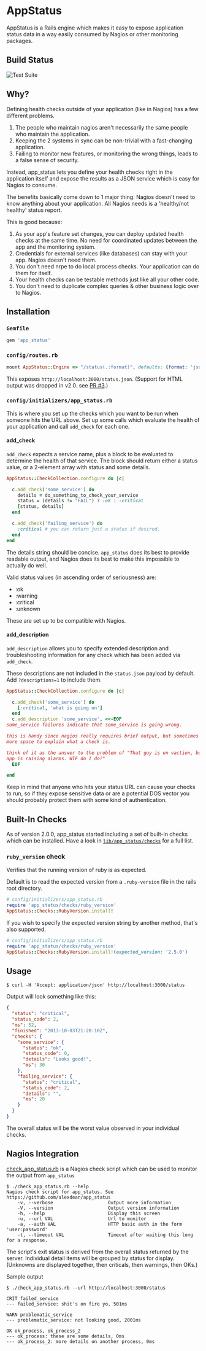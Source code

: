 # AppStatus

AppStatus is a Rails engine which makes it easy to expose application status
data in a way easily consumed by Nagios or other monitoring packages.

## Build Status

![Test Suite](https://github.com/alexdean/app_status/actions/workflows/rspec.yml/badge.svg)

## Why?

Defining health checks outside of your application (like in Nagios)
has a few different problems.

  1. The people who maintain nagios aren't necessarily
     the same people who maintain the application.
  1. Keeping the 2 systems in sync can be non-trivial with a fast-changing
     application.
  1. Failing to monitor new features, or monitoring the wrong things, leads
     to a false sense of security.

Instead, app_status lets you define your health checks right in the application
itself and expose the results as a JSON service which is easy for Nagios
to consume.

The benefits basically come down to 1 major thing: Nagios doesn't need to know
anything about your application. All Nagios needs is a 'healthy/not healthy'
status report.

This is good because:

  1. As your app's feature set changes, you can deploy updated health checks
     at the same time. No need for coordinated updates between the app and
     the monitoring system.
  1. Credentials for external services (like databases) can stay with your
     app. Nagios doesn't need them.
  1. You don't need nrpe to do local process checks. Your application can do
     them for itself.
  1. Your health checks can be testable methods just like all your other code.
  1. You don't need to duplicate complex queries & other business logic over
     to Nagios.

## Installation

### `Gemfile`

```ruby
gem 'app_status'
```

### `config/routes.rb`

```ruby
mount AppStatus::Engine => "/status(.:format)", defaults: {format: 'json'}
```

This exposes `http://localhost:3000/status.json`. (Support for HTML output was
dropped in v2.0. see [PR #3](https://github.com/alexdean/app_status/pull/3).)

### `config/initializers/app_status.rb`

This is where you set up the checks which you want to be run when
someone hits the URL above. Set up some calls which evaluate the health
of your application and call `add_check` for each one.

#### add_check

`add_check` expects a service name, plus a block to be evaluated to determine
the health of that service. The block should return either a status value, or
a 2-element array with status and some details.

```ruby
AppStatus::CheckCollection.configure do |c|

  c.add_check('some_service') do
    details = do_something_to_check_your_service
    status = (details != "FAIL") ? :ok : :critical
    [status, details]
  end

  c.add_check('failing_service') do
    :critical # you can return just a status if desired.
  end
end
```

The details string should be concise. `app_status` does its best to provide
readable output, and Nagios does its best to make this impossible to actually
do well.

Valid status values (in ascending order of seriousness) are:
  - :ok
  - :warning
  - :critical
  - :unknown

These are set up to be compatible with Nagios.

#### add_description

`add_description` allows you to specify extended description and troubleshooting
information for any check which has been added via `add_check`.

These descriptions are not included in the `status.json` payload by default.
Add `?descriptions=1` to include them.

```ruby
AppStatus::CheckCollection.configure do |c|

  c.add_check('some_service') do
    [:critical, 'what is going on']
  end
  c.add_description 'some_service', <<-EOF
some_service failures indicate that some_service is going wrong.

this is handy since nagios really requires brief output, but sometimes you need
more space to explain what a check is.

think of it as the answer to the problem of "That guy is on vaction, but his
app is raising alarms. WTF do I do?"
  EOF

end
```

Keep in mind that anyone who hits your status URL can cause your checks to run,
so if they expose sensitive data or are a potential DOS vector you should
probably protect them with some kind of authentication.

## Built-In Checks

As of version 2.0.0, app_status started including a set of built-in checks
which can be installed. Have a look in
[`lib/app_status/checks`](https://github.com/alexdean/app_status/tree/master/lib/app_status/checks)
for a full list.

### `ruby_version` check

Verifies that the running version of ruby is as expected.

Default is to read the expected version from a `.ruby-version` file in the
rails root directory.

```ruby
# config/initializers/app_status.rb
require 'app_status/checks/ruby_version'
AppStatus::Checks::RubyVersion.install!
```

If you wish to specify the expected version string by another method, that's
also supported.

```ruby
# config/initializers/app_status.rb
require 'app_status/checks/ruby_version'
AppStatus::Checks::RubyVersion.install!(expected_version: '2.5.0')
```

## Usage

`$ curl -H 'Accept: application/json' http://localhost:3000/status`

Output will look something like this:
```json
{
  "status": "critical",
  "status_code": 2,
  "ms": 52,
  "finished": "2013-10-03T21:28:10Z",
  "checks": {
    "some_service": {
      "status": "ok",
      "status_code": 0,
      "details": "Looks good!",
      "ms": 30
    },
    "failing_service": {
      "status": "critical",
      "status_code": 2,
      "details": "",
      "ms": 20
    }
  }
}
```

The overall status will be the worst value observed in your individual checks.

## Nagios Integration

[check_app_status.rb](check_app_status.rb)
is a Nagios check script which can be used to monitor the output from `app_status`

```
$ ./check_app_status.rb --help
Nagios check script for app_status. See https://github.com/alexdean/app_status
    -v, --verbose                    Output more information
    -V, --version                    Output version information
    -h, --help                       Display this screen
    -u, --url VAL                    Url to monitor
    -a, --auth VAL                   HTTP basic auth in the form 'user:password'
    -t, --timeout VAL                Timeout after waiting this long for a response.
```

The script's exit status is derived from the overall status returned by the
server. Individual detail items will be grouped by status for display.
(Unknowns are displayed together, then criticals, then warnings, then OKs.)

Sample output

```
$ ./check_app_status.rb --url http://localhost:3000/status

CRIT failed_service
--- failed_service: shit's on fire yo, 501ms

WARN problematic_service
--- problematic_service: not looking good, 2001ms

OK ok_process, ok_process_2
--- ok_process: these are some details, 0ms
--- ok_process_2: more details on another process, 0ms
```
